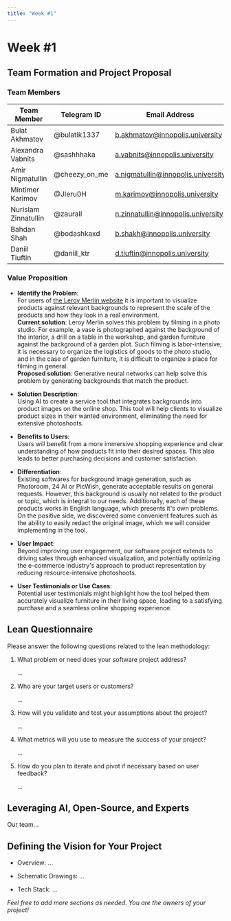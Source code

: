 ```yaml
---
title: "Week #1"
---
```


# Week #1

## **Team Formation and Project Proposal**

### **Team Members**

| Team Member          | Telegram ID   | Email Address                      |
| -------------------- | ------------- | ---------------------------------- |
| Bulat Akhmatov       | @bulatik1337  | b.akhmatov@innopolis.university    |
| Alexandra Vabnits    | @sashhhaka    | a.vabnits@innopolis.university     |
| Amir Nigmatullin     | @cheezy_on_me | a.nigmatullin@innopolis.university |
| Mintimer Karimov     | @JIeru0H      | m.karimov@innopolis.university     |
| Nurislam Zinnatullin | @zaurall      | n.zinnatullin@innopolis.university |
| Bahdan Shah          | @bodashkaxd   | b.shakh@innopolis.university       |
| Daniil Tiuftin       | @daniil_ktr   | d.tiuftin@innopolis.university     |

### **Value Proposition**

- **Identify the Problem**:  
For users of [the Leroy Merlin website](https://leroymerlin.ru/) it is important to visualize products against relevant backgrounds to represent the scale of the products and how they look in a real environment.  
**Current solution**: Leroy Merlin solves this problem by filming in a photo studio. For example, a vase is photographed against the background of the interior, a drill on a table in the workshop, and garden furniture against the background of a garden plot. Such filming is labor-intensive; it is necessary to organize the logistics of goods to the photo studio, and in the case of garden furniture, it is difficult to organize a place for filming in general.  
**Proposed solution**: Generative neural networks can help solve this problem by generating backgrounds that match the product.

- **Solution Description**:  
Using AI to create a service tool that integrates backgrounds into product images on the online shop. This tool will help clients to visualize product sizes in their wanted environment, eliminating the need for extensive photoshoots.

- **Benefits to Users**:   
Users will benefit from a more immersive shopping experience and clear understanding of how products fit into their desired spaces. This also leads to better purchasing decisions and customer satisfaction.

- **Differentiation**:  
Existing softwares for background image generation, such as Photoroom, 24 AI or PicWish, generate acceptable results on general requests. However, this background is usually not related to the product or topic, which is integral to our needs. Additionally, each of these products works in English language, which presents it's own problems. On the positive side, we discovered some convenient features such as the ability to easily redact the original image, which we will consider implementing in the tool.

- **User Impact**:  
Beyond improving user engagement, our software project extends to driving sales through enhanced visualization, and potentially optimizing the e-commerce industry's approach to product representation by reducing resource-intensive photoshoots.

- **User Testimonials or Use Cases**:  
Potential user testimonials might highlight how the tool helped them accurately visualize furniture in their living space, leading to a satisfying purchase and a seamless online shopping experience.

## **Lean Questionnaire**

Please answer the following questions related to the lean methodology:

1. What problem or need does your software project address? 
   
   ...

2. Who are your target users or customers?

   ...

3. How will you validate and test your assumptions about the project?

   ...

4. What metrics will you use to measure the success of your project?

   ...

5. How do you plan to iterate and pivot if necessary based on user feedback?

   ...

## **Leveraging AI, Open-Source, and Experts**

Our team...

## **Defining the Vision for Your Project**

- Overview: ...

- Schematic Drawings: ...

- Tech Stack: ...

*Feel free to add more sections as needed. You are the owners of your project!*
